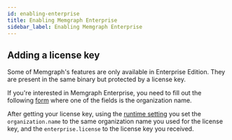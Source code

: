 ```yaml
---
id: enabling-enterprise
title: Enabling Memgraph Enterprise
sidebar_label: Enabling Memgraph Enterprise
---
```


## Adding a license key

Some of Memgraph's features are only available in Enterprise Edition. They are
present in the same binary but protected by a license key.

If you're interested in Memgraph Enterprise, you need to fill out the following
[form](https://memgraph.slack.com/archives/C02E537KGNA/p1633431478042100) where one of the fields is the organization name.

After getting your license key, using the [runtime setting](runtime-settings)
you set the `organization.name` to the same organization name you used for the
license key, and the `enterprise.license` to the license key you received.
